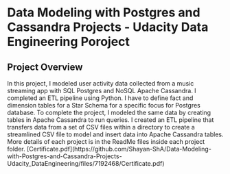 <h1>Data Modeling with Postgres and Cassandra Projects - Udacity Data Engineering Poroject</h1>
<h2>Project Overview</h2>
In this project, I modeled user activity data collected from a music streaming app with SQL Postgres and NoSQL Apache Cassandra. I completed an ETL pipeline using Python. I have to define fact and dimension tables for a Star Schema for a specific focus for Postgres database. To complete the project, I modeled the same data by creating tables in Apache Cassandra to run queries. I created an ETL pipeline that transfers data from a set of CSV files within a directory to create a streamlined CSV file to model and insert data into Apache Cassandra tables.
More details of each project is in the ReadMe files inside each project folder.
[Certificate.pdf](https://github.com/Shayan-ShA/Data-Modeling-with-Postgres-and-Cassandra-Projects-Udacity_DataEngineering/files/7192468/Certificate.pdf)
